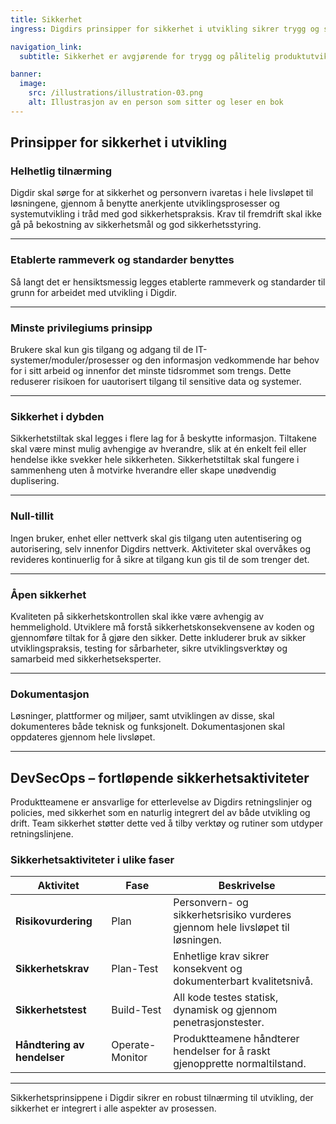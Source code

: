 ```yaml
---
title: Sikkerhet
ingress: Digdirs prinsipper for sikkerhet i utvikling sikrer trygg og stabilt produktutvikling gjennom robuste rammeverk og god praksis.

navigation_link:
  subtitle: Sikkerhet er avgjørende for trygg og pålitelig produktutvikling.

banner:
  image:
    src: /illustrations/illustration-03.png
    alt: Illustrasjon av en person som sitter og leser en bok
---
```


## Prinsipper for sikkerhet i utvikling

### Helhetlig tilnærming
Digdir skal sørge for at sikkerhet og personvern ivaretas i hele livsløpet til løsningene, gjennom å benytte anerkjente utviklingsprosesser og systemutvikling i tråd med god sikkerhetspraksis. Krav til fremdrift skal ikke gå på bekostning av sikkerhetsmål og god sikkerhetsstyring.

---

### Etablerte rammeverk og standarder benyttes
Så langt det er hensiktsmessig legges etablerte rammeverk og standarder til grunn for arbeidet med utvikling i Digdir.

---

### Minste privilegiums prinsipp
Brukere skal kun gis tilgang og adgang til de IT-systemer/moduler/prosesser og den informasjon vedkommende har behov for i sitt arbeid og innenfor det minste tidsrommet som trengs. Dette reduserer risikoen for uautorisert tilgang til sensitive data og systemer.

---

### Sikkerhet i dybden
Sikkerhetstiltak skal legges i flere lag for å beskytte informasjon. Tiltakene skal være minst mulig avhengige av hverandre, slik at én enkelt feil eller hendelse ikke svekker hele sikkerheten. Sikkerhetstiltak skal fungere i sammenheng uten å motvirke hverandre eller skape unødvendig duplisering.

---

### Null-tillit
Ingen bruker, enhet eller nettverk skal gis tilgang uten autentisering og autorisering, selv innenfor Digdirs nettverk. Aktiviteter skal overvåkes og revideres kontinuerlig for å sikre at tilgang kun gis til de som trenger det.

---

### Åpen sikkerhet
Kvaliteten på sikkerhetskontrollen skal ikke være avhengig av hemmelighold. Utviklere må forstå sikkerhetskonsekvensene av koden og gjennomføre tiltak for å gjøre den sikker. Dette inkluderer bruk av sikker utviklingspraksis, testing for sårbarheter, sikre utviklingsverktøy og samarbeid med sikkerhetseksperter.

---

### Dokumentasjon
Løsninger, plattformer og miljøer, samt utviklingen av disse, skal dokumenteres både teknisk og funksjonelt. Dokumentasjonen skal oppdateres gjennom hele livsløpet.

---

## DevSecOps – fortløpende sikkerhetsaktiviteter

Produktteamene er ansvarlige for etterlevelse av Digdirs retningslinjer og policies, med sikkerhet som en naturlig integrert del av både utvikling og drift. Team sikkerhet støtter dette ved å tilby verktøy og rutiner som utdyper retningslinjene.

### Sikkerhetsaktiviteter i ulike faser

| **Aktivitet**              | **Fase**          | **Beskrivelse**                                                                 |
|-----------------------------|-------------------|---------------------------------------------------------------------------------|
| **Risikovurdering**         | Plan              | Personvern- og sikkerhetsrisiko vurderes gjennom hele livsløpet til løsningen. |
| **Sikkerhetskrav**          | Plan-Test         | Enhetlige krav sikrer konsekvent og dokumenterbart kvalitetsnivå.              |
| **Sikkerhetstest**          | Build-Test        | All kode testes statisk, dynamisk og gjennom penetrasjonstester.               |
| **Håndtering av hendelser** | Operate-Monitor   | Produktteamene håndterer hendelser for å raskt gjenopprette normaltilstand.    |

---

Sikkerhetsprinsippene i Digdir sikrer en robust tilnærming til utvikling, der sikkerhet er integrert i alle aspekter av prosessen.
